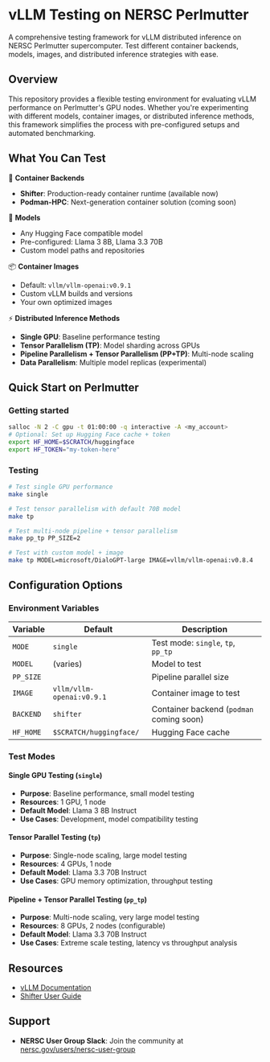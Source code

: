 # vLLM Testing on NERSC Perlmutter

A comprehensive testing framework for vLLM distributed inference on NERSC Perlmutter supercomputer. Test different container backends, models, images, and distributed inference strategies with ease.

## Overview

This repository provides a flexible testing environment for evaluating vLLM performance on Perlmutter's GPU nodes. Whether you're experimenting with different models, container images, or distributed inference methods, this framework simplifies the process with pre-configured setups and automated benchmarking.

## What You Can Test

🐳 **Container Backends**
- **Shifter**: Production-ready container runtime (available now)
- **Podman-HPC**: Next-generation container solution (coming soon)

🤖 **Models**
- Any Hugging Face compatible model
- Pre-configured: Llama 3 8B, Llama 3.3 70B
- Custom model paths and repositories

📦 **Container Images**
- Default: `vllm/vllm-openai:v0.9.1`
- Custom vLLM builds and versions
- Your own optimized images

⚡ **Distributed Inference Methods**
- **Single GPU**: Baseline performance testing
- **Tensor Parallelism (TP)**: Model sharding across GPUs
- **Pipeline Parallelism + Tensor Parallelism (PP+TP)**: Multi-node scaling
- **Data Parallelism**: Multiple model replicas (experimental)

## Quick Start on Perlmutter

### Getting started

```bash
salloc -N 2 -C gpu -t 01:00:00 -q interactive -A <my_account>
# Optional: Set up Hugging Face cache + token
export HF_HOME=$SCRATCH/huggingface
export HF_TOKEN="my-token-here"
```

### Testing

```bash
# Test single GPU performance
make single

# Test tensor parallelism with default 70B model
make tp

# Test multi-node pipeline + tensor parallelism
make pp_tp PP_SIZE=2

# Test with custom model + image
make tp MODEL=microsoft/DialoGPT-large IMAGE=vllm/vllm-openai:v0.8.4
```

## Configuration Options

### Environment Variables

| Variable | Default | Description |
|----------|---------|-------------|
| `MODE` | `single` | Test mode: `single`, `tp`, `pp_tp` |
| `MODEL` | (varies) | Model to test |
| `PP_SIZE` |  | Pipeline parallel size |
| `IMAGE` | `vllm/vllm-openai:v0.9.1` | Container image to test |
| `BACKEND` | `shifter` | Container backend (`podman` coming soon) |
| `HF_HOME` | `$SCRATCH/huggingface/` | Hugging Face cache |

### Test Modes

#### Single GPU Testing (`single`)
- **Purpose**: Baseline performance, small model testing
- **Resources**: 1 GPU, 1 node
- **Default Model**: Llama 3 8B Instruct
- **Use Cases**: Development, model compatibility testing

#### Tensor Parallel Testing (`tp`)
- **Purpose**: Single-node scaling, large model testing
- **Resources**: 4 GPUs, 1 node
- **Default Model**: Llama 3.3 70B Instruct
- **Use Cases**: GPU memory optimization, throughput testing

#### Pipeline + Tensor Parallel Testing (`pp_tp`)
- **Purpose**: Multi-node scaling, very large model testing
- **Resources**: 8 GPUs, 2 nodes (configurable)
- **Default Model**: Llama 3.3 70B Instruct
- **Use Cases**: Extreme scale testing, latency vs throughput analysis

## Resources

- [vLLM Documentation](https://docs.vllm.ai/)
- [Shifter User Guide](https://docs.nersc.gov/development/containers/shifter/how-to-use/)

## Support

- **NERSC User Group Slack**: Join the community at [nersc.gov/users/nersc-user-group](https://www.nersc.gov/users/nersc-user-group)